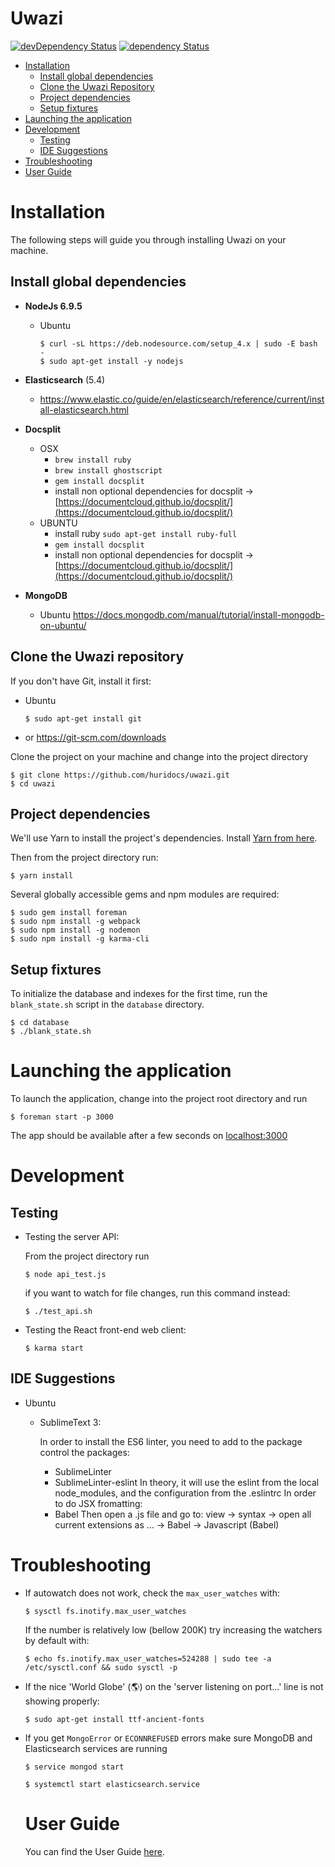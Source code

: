 # Uwazi

[![devDependency Status](https://david-dm.org/huridocs/uwazidocs/dev-status.svg)](https://david-dm.org/huridocs/uwazi#info=devDependencies)
[![dependency Status](https://david-dm.org/huridocs/uwazidocs/status.svg)](https://david-dm.org/huridocs/uwazi#info=dependencies)

- [Installation](#installation)
  - [Install global dependencies](#install-global-dependencies)
  - [Clone the Uwazi Repository](#clone-the-uwazi-repository)
  - [Project dependencies](#project-dependencies)
  - [Setup fixtures](#setup-fixtures)
- [Launching the application](#launching-the-application)
- [Development](#development)
  - [Testing](#testing)
  - [IDE Suggestions](#ide-suggestions)
- [Troubleshooting](#troubleshooting)
- [User Guide](#user-guide)

# Installation

The following steps will guide you through installing Uwazi on your machine.

## Install global dependencies

- **NodeJs 6.9.5**
    - Ubuntu
      ```
      $ curl -sL https://deb.nodesource.com/setup_4.x | sudo -E bash -
      $ sudo apt-get install -y nodejs
      ```
- **Elasticsearch** (5.4)
   - https://www.elastic.co/guide/en/elasticsearch/reference/current/install-elasticsearch.html
    
- **Docsplit**
    - OSX
      - `brew install ruby`
      - `brew install ghostscript`
      - `gem install docsplit`
      - install non optional dependencies for docsplit -> [https://documentcloud.github.io/docsplit/](https://documentcloud.github.io/docsplit/)
    - UBUNTU
      - install ruby `sudo apt-get install ruby-full`
      - `gem install docsplit`
      - install non optional dependencies for docsplit -> [https://documentcloud.github.io/docsplit/](https://documentcloud.github.io/docsplit/)

- **MongoDB**
    - Ubuntu
      https://docs.mongodb.com/manual/tutorial/install-mongodb-on-ubuntu/

## Clone the Uwazi repository

If you don't have Git, install it first:

- Ubuntu
    ```
    $ sudo apt-get install git
    ```
- or <https://git-scm.com/downloads>

Clone the project on your machine and change into the project directory

```
$ git clone https://github.com/huridocs/uwazi.git
$ cd uwazi
```

## Project dependencies

We'll use Yarn to install the project's dependencies.
Install [Yarn from here](https://yarnpkg.com/en/).

Then from the project directory run:

```
$ yarn install
```
Several globally accessible gems and npm modules are required:

```
$ sudo gem install foreman
$ sudo npm install -g webpack
$ sudo npm install -g nodemon
$ sudo npm install -g karma-cli
```

## Setup fixtures

To initialize the database and indexes for the first time, run the
`blank_state.sh` script in the `database` directory.

```
$ cd database
$ ./blank_state.sh
```

# Launching the application

To launch the application, change into the project root
directory and run

```
$ foreman start -p 3000
```

The app should be available after a few seconds on [localhost:3000](http://localhost:3000)

# Development

## Testing

- Testing the server API:

  From the project directory run

  ```
  $ node api_test.js
  ```

  if you want to watch for file changes, run this command instead:

  ```
  $ ./test_api.sh
  ```
- Testing the React front-end web client:

  ```
  $ karma start
  ```

## IDE Suggestions

- Ubuntu

  - SublimeText 3:

    In order to install the ES6 linter, you need to add to the package control the packages:
    - SublimeLinter
    - SublimeLinter-eslint
    In theory, it will use the eslint from the local node_modules, and the configuration from the .eslintrc
    In order to do JSX fromatting:
    - Babel
    Then open a .js file and go to:
    view -> syntax -> open all current extensions as ... -> Babel -> Javascript (Babel)

# Troubleshooting

- If autowatch does not work, check the `max_user_watches` with:

  ```
  $ sysctl fs.inotify.max_user_watches
  ```

  If the number is relatively low (bellow 200K) try increasing the watchers by default with:

  ```
  $ echo fs.inotify.max_user_watches=524288 | sudo tee -a /etc/sysctl.conf && sudo sysctl -p
  ```
- If the nice 'World Globe' (🌎) on the 'server listening on port...' line is not showing properly:


  ```
  $ sudo apt-get install ttf-ancient-fonts
  ```
- If you get `MongoError` or `ECONNREFUSED` errors make sure MongoDB and Elasticsearch services are running

  ```
  $ service mongod start
  ```

  ```
  $ systemctl start elasticsearch.service
  ```

  # User Guide

  You can find the User Guide [here](https://github.com/huridocs/uwazi/wiki).